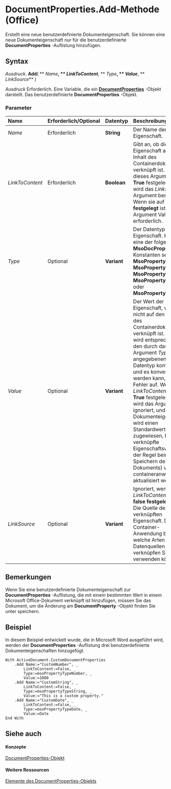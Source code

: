 
# DocumentProperties.Add-Methode (Office)

Erstellt eine neue benutzerdefinierte Dokumenteigenschaft. Sie können eine neue Dokumenteigenschaft nur für die benutzerdefinierte  **DocumentProperties** -Auflistung hinzufügen.


## Syntax

 _Ausdruck_. **Add**( ** _Name_**, ** _LinkToContent_**, ** _Type_**, ** _Value_**, ** _LinkSource_** )

 _Ausdruck_ Erforderlich. Eine Variable, die ein **[DocumentProperties](90d42786-7d9a-b604-dbdf-88db41cbe69b.md)** -Objekt darstellt. Das benutzerdefinierte **DocumentProperties** -Objekt.


### Parameter



|**Name**|**Erforderlich/Optional**|**Datentyp**|**Beschreibung**|
|:-----|:-----|:-----|:-----|
| _Name_|Erforderlich|**String**|Der Name der Eigenschaft.|
| _LinkToContent_|Erforderlich|**Boolean**|Gibt an, ob die Eigenschaft auf den Inhalt des Containerdokuments verknüpft ist. Wenn dieses Argument auf  **True** festgelegt ist, wird das _LinkSource_ -Argument benötigt; Wenn sie auf **false festgelegt** ist, ist das Argument Value erforderlich.|
| _Type_|Optional|**Variant**|Der Datentyp der Eigenschaft. Kann eine der folgenden  **MsoDocProperties** -Konstanten sein: **MsoPropertyBoolean**, **MsoPropertyDate**, **MsoPropertyFloat**, **MsoPropertyNumber** oder **MsoPropertyString**.|
| _Value_|Optional|**Variant**|Der Wert der Eigenschaft, wenn sie nicht auf den Inhalt des Containerdokuments verknüpft ist. Der Wert wird entsprechend den durch das Argument  _Type_ angegebenen Datentyp konvertiert, und es konvertiert werden kann, tritt ein Fehler auf. Wenn _LinkToContent_ auf **True** festgelegt ist, wird das Argument ignoriert, und die neue Dokumenteigenschaft wird einen Standardwert zugewiesen, bis die verknüpfte Eigenschaftswerte (in der Regel beim Speichern des Dokuments) von der containeranwendung aktualisiert werden.|
| _LinkSource_|Optional|**Variant**|Ignoriert, wenn  _LinkToContent_ auf **false festgelegt** ist. Die Quelle der verknüpften Eigenschaft. Die Container-Anwendung bestimmt, welche Arten von Datenquellen verknüpfen Sie verwenden können.|

## Bemerkungen

Wenn Sie eine benutzerdefinierte Dokumenteigenschaft zur  **DocumentProperties** -Auflistung, die mit einem bestimmten Wert in einem Microsoft Office-Dokument verknüpft ist hinzufügen, müssen Sie das Dokument, um die Änderung am **DocumentProperty** -Objekt finden Sie unter speichern.


## Beispiel

In diesem Beispiel entwickelt wurde, die in Microsoft Word ausgeführt wird, werden der  **DocumentProperties** -Auflistung drei benutzerdefinierte Dokumenteigenschaften hinzugefügt.


```
With ActiveDocument.CustomDocumentProperties 
    .Add Name:="CustomNumber", _ 
        LinkToContent:=False, _ 
        Type:=msoPropertyTypeNumber, _ 
        Value:=1000 
    .Add Name:="CustomString", _ 
        LinkToContent:=False, _ 
        Type:=msoPropertyTypeString, _ 
        Value:="This is a custom property." 
    .Add Name:="CustomDate", _ 
        LinkToContent:=False, _ 
        Type:=msoPropertyTypeDate, _ 
        Value:=Date 
End With
```


## Siehe auch


#### Konzepte


[DocumentProperties-Objekt](90d42786-7d9a-b604-dbdf-88db41cbe69b.md)
#### Weitere Ressourcen


[Elemente des DocumentProperties-Objekts](http://msdn.microsoft.com/library/bb388713-3029-796e-3328-6193eb14d1bf%28Office.15%29.aspx)